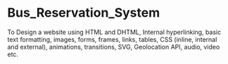 # Bus_Reservation_System

To Design a website using HTML and DHTML, Internal hyperlinking,
basic text formatting, images, forms, frames, links, tables, CSS (inline, internal 
and external), animations, transitions, SVG, Geolocation API, audio, video etc.
